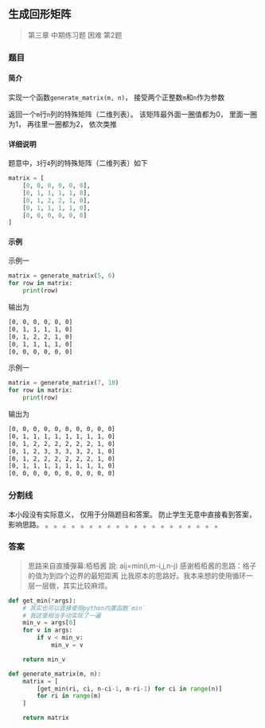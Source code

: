 ## 生成回形矩阵
> 第三章 中期练习题 困难 第2题

### 题目
#### 简介
实现一个函数`generate_matrix(m, n)`，
接受两个正整数`m`和`n`作为参数

返回一个`m`行`n`列的特殊矩阵（二维列表）。
该矩阵最外面一圈值都为0，
里面一圈为1，
再往里一圈都为2，
依次类推

#### 详细说明

题意中，`3`行`4`列的特殊矩阵（二维列表）如下
```python
matrix = [
    [0, 0, 0, 0, 0, 0],
    [0, 1, 1, 1, 1, 0],
    [0, 1, 2, 2, 1, 0],
    [0, 1, 1, 1, 1, 0],
    [0, 0, 0, 0, 0, 0]
]
```

#### 示例
示例一
```python
matrix = generate_matrix(5, 6)
for row in matrix:
    print(row)
```
输出为
```txt
[0, 0, 0, 0, 0, 0]
[0, 1, 1, 1, 1, 0]
[0, 1, 2, 2, 1, 0]
[0, 1, 1, 1, 1, 0]
[0, 0, 0, 0, 0, 0]
```
示例一
```python
matrix = generate_matrix(7, 10)
for row in matrix:
    print(row)
```
输出为
```txt
[0, 0, 0, 0, 0, 0, 0, 0, 0, 0]
[0, 1, 1, 1, 1, 1, 1, 1, 1, 0]
[0, 1, 2, 2, 2, 2, 2, 2, 1, 0]
[0, 1, 2, 3, 3, 3, 3, 2, 1, 0]
[0, 1, 2, 2, 2, 2, 2, 2, 1, 0]
[0, 1, 1, 1, 1, 1, 1, 1, 1, 0]
[0, 0, 0, 0, 0, 0, 0, 0, 0, 0]
```
### 分割线
本小段没有实际意义，
仅用于分隔题目和答案。
防止学生无意中直接看到答案，
影响思路。
。
。
。
。
。
。
。
。
。
。
。
。
。
。
。
。
。
。
。
。

### 答案

> 思路来自直播彈幕:栢栢酱 說: aij=min(i,m-i,j,n-j)
> 感谢栢栢酱的思路：格子的值为到四个边界的最短距离
> 比我原本的思路好。我本来想的使用循环一层一层做，其实比较麻烦。

```python
def get_min(*args):
    # 其实也可以直接使用python内置函数`min`
    # 我这里相当手动实现了一遍
    min_v = args[0]
    for v in args:
        if v < min_v:
            min_v = v

    return min_v

def generate_matrix(m, n):
    matrix = [
        [get_min(ri, ci, n-ci-1, m-ri-1) for ci in range(n)]
        for ri in range(m)
    ]

    return matrix
```
